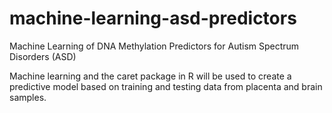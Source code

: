 # machine-learning-asd-predictors
Machine Learning of DNA Methylation Predictors for Autism Spectrum Disorders (ASD)

Machine learning and the caret package in R will be used to create a predictive model based on training and testing data from placenta and brain samples. 
